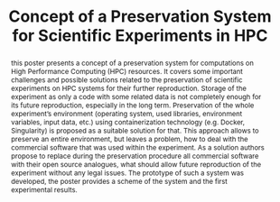 ---
abstract: this poster presents a concept of a preservation system for computations
  on High Performance Computing (HPC) resources. It covers some important challenges
  and possible solutions related to the preservation of scientific experiments on
  HPC systems for their further reproduction. Storage of the experiment as only a
  code with some related data is not completely enough for its future reproduction,
  especially in the long term. Preservation of the whole experiment’s environment
  (operating system, used libraries, environment variables, input data, etc.) using
  containerization technology (e.g. Docker, Singularity) is proposed as a suitable
  solution for that. This approach allows to preserve an entire environment, but leaves
  a problem, how to deal with the commercial software that was used within the experiment.
  As a solution authors propose to replace during the preservation procedure all commercial
  software with their open source analogues, what should allow future reproduction
  of the experiment without any legal issues. The prototype of such a system was developed,
  the poster provides a scheme of the system and the first experimental results.
creators:
- Udod, Kyryll
- Kushnarenko, Volodymyr
- Wesner, Stefan
date: null
document_url: https://services.phaidra.univie.ac.at/api/object/o:1081755/download
grand_parent: iPRES
institutions: []
keywords: []
landing_page_url: https://phaidra.univie.ac.at/o:1081755
language: eng
layout: publication
license: CC BY 4.0 International
notes_url: null
parent: iPRES 2019
presentation_url: null
publication_type: poster
size: 120000
source_name: iPRES
title: 'Concept of a Preservation System for Scientific Experiments in HPC '
year: 2019
---